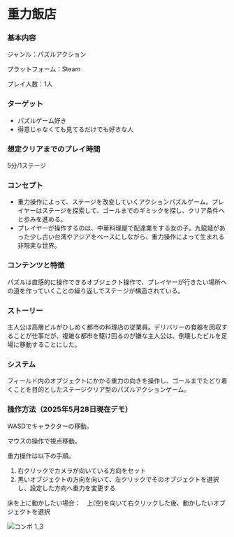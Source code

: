 # 重力飯店

### 基本内容
ジャンル：パズルアクション

プラットフォーム：Steam

プレイ人数：1人

### ターゲット
- パズルゲーム好き
- 得意じゃなくても見てるだけでも好きな人

### 想定クリアまでのプレイ時間
5分/1ステージ

### コンセプト
- 重力操作によって、ステージを改変していくアクションパズルゲーム。プレイヤーはステージを探索して、ゴールまでのギミックを探し、クリア条件へと歩みを進める。
- プレイヤーが操作するのは、中華料理屋で配達業をする女の子。九龍城があった少し古い台湾やアジアをベースにしながら、重力操作によって生まれる非現実な世界。

### コンテンツと特徴
パズルは直感的に操作できるオブジェクト操作で、プレイヤーが行きたい場所への道を作っていくことの繰り返しでステージが構造されている。

### ストーリー
主人公は高層ビルがひしめく都市の料理店の従業員。デリバリーの食器を回収することが仕事だが、複雑な都市を駆け回るのが嫌な主人公は、倒壊したビルを足場に移動することにした。

### システム
フィールド内のオブジェクトにかかる重力の向きを操作し、ゴールまでたどり着くことを目的としたステージクリア型のパズルアクションゲーム。

### 操作方法（2025年5月28日現在デモ）
WASDでキャラクターの移動。

マウスの操作で視点移動。

重力操作は以下の手順。
1. 右クリックでカメラが向いている方向をセット
2. 黒いオブジェクトの方向を向いて、左クリックでそのオブジェクトを選択し、設定した方向へ重力を変更する

床を上に動かしたい場合：　上(空)を向いて右クリックした後、動かしたいオブジェクトを選択

![コンポ 1_3](https://github.com/user-attachments/assets/0762a246-8d3a-4803-b8a2-26b59f48d2fe)

